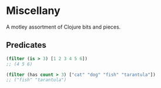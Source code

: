 # Miscellany

A motley assortment of Clojure bits and pieces.

## Predicates

```clojure
(filter (is > 3) [1 2 3 4 5 6])
;; (4 5 6)
```

```clojure
(filter (has count > 3) ["cat" "dog" "fish" "tarantula"])
;; ("fish" "tarantula")
```

